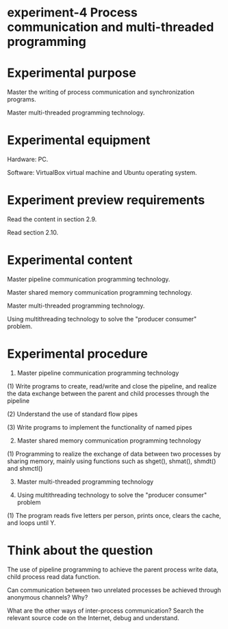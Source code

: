 # experiment-4 Process communication and multi-threaded programming
# Experimental purpose
  Master the writing of process communication and synchronization programs.
  
  Master multi-threaded programming technology.
# Experimental equipment
  Hardware: PC.
  
  Software: VirtualBox virtual machine and Ubuntu operating system.
  
# Experiment preview requirements
  Read the content in section 2.9.
  
  Read section 2.10.
# Experimental content
  Master pipeline communication programming technology.
  
  Master shared memory communication programming technology.
  
  Master multi-threaded programming technology.
  
  Using multithreading technology to solve the "producer consumer" problem.
# Experimental procedure
   1. Master pipeline communication programming technology
  
  (1)  Write programs to create, read/write and close the pipeline, and realize the data exchange between the parent and child processes through the pipeline
  
  (2)  Understand the use of standard flow pipes

  (3)  Write programs to implement the functionality of named pipes

  2. Master shared memory communication programming technology

  (1) Programming to realize the exchange of data between two processes by sharing memory, mainly using functions such as  shget(), shmat(), shmdt() and shmctl()

  3. Master multi-threaded programming technology

  4. Using multithreading technology to solve the "producer consumer" problem

  (1) The program reads five letters per person, prints once, clears the cache, and loops until Y.

# Think about the question
  The use of pipeline programming to achieve the parent process write data, child process read data function.
 
  Can communication between two unrelated processes be achieved through anonymous channels? Why?

  What are the other ways of inter-process communication? Search the relevant source code on the Internet, debug and understand.
  
